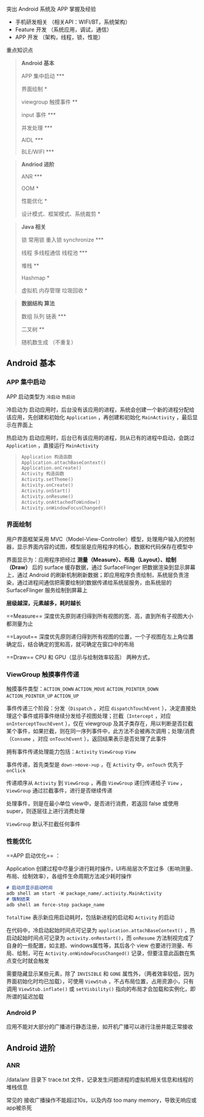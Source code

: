 突出 Android 系统及 APP 掌握及经验

- 手机研发相关 （相关API：WIFI/BT，系统架构）
- Feature 开发    （系统应用，调试，通信）
- APP 开发          （架构，线程，锁，性能）

重点知识点

> **Android 基本**
>
> APP 集中启动  ***
>
> 界面绘制 *
>
> viewgroup 触摸事件 **
>
> input 事件 ***
>
> 并发处理 ***
>
> AIDL ***
>
> BLE/WIFI ***

> **Andriod 进阶**
>
> ANR ***
>
> OOM *
>
> 性能优化 *
>
> 设计模式、框架模式、系统裁剪 *

> **Java 相关**
>
> 锁 常用锁 重入锁 synchronize ***
>
> 线程 多线程通信 线程池 ***
>
> 堆栈 **
>
> Hashmap *
>
> 虚拟机 内存管理 垃圾回收 *

> **数据结构 算法**
>
> 数组 队列 链表 ***
>
> 二叉树 **
>
> 随机数生成 （不重复）

## Android 基本

### APP 集中启动 

APP 启动类型为 `冷启动` `热启动` 

冷启动为 启动应用时，后台没有该应用的进程，系统会创建一个新的进程分配给该应用，先创建和初始化 `Application` ，再创建和初始化 `MainActivity` ，最后显示在界面上

热启动为 启动应用时，后台已有该应用的进程，则从已有的进程中启动，会跳过 `Application` ，直接运行 `MainActivity` 

> ```markdown
> Application 构造函数
> Application.attachBaseContext()
> Application.onCreate()
> Activity 构造函数
> Activity.setTheme()
> Activity.onCreate()
> Activity.onStart()
> Activity.onResume()
> Activity.onAttachedToWindow()
> Activity.onWindowFocusChanged()
> ```

### 界面绘制

用户界面框架采用 MVC（Model-View-Controller）模型，处理用户输入的控制器，显示界面内容的试图，模型层是应用程序的核心，数据和代码保存在模型中

界面显示为：应用程序把经过 **测量（Measure）、布局（Layout）、绘制（Draw）** 后的 surface 缓存数据，通过 SurfaceFlinger 把数据渲染到显示屏幕上，通过 Android 的刷新机制刷新数据；即应用程序负责绘制，系统层负责渲染，通过进程间通信把需要绘制的数据传递给系统层服务，由系统层的 SurfaceFlinger 服务绘制到屏幕上

**层级越深，元素越多，耗时越长**

==Measure== 深度优先原则递归得到所有视图的宽、高，直到所有子视图大小都测量为止

==Layout== 深度优先原则递归得到所有视图的位置，一个子视图在左上角位置确定后，结合确定的宽和高，就可确定在窗口中的布局

==Draw== CPU 和 GPU（显示与绘制效率较高） 两种方式，

### ViewGroup 触摸事件传递

触摸事件类型：`ACTION_DOWN` `ACTION_MOVE` `ACTION_POINTER_DOWN` `ACTION_POINTER_UP` `ACTION_UP` 

事件传递三个阶段：分发（`Dispatch` ，对应 `dispatchTouchEvent` ），决定直接处理这个事件或将事件继续分发给子视图处理；拦截（`Intercept` ，对应 `onInterceptTouchEvent` ），仅在 viewgroup 及其子类存在，用以判断是否拦截某个事件，如果拦截，则在同一序列事件中，此方法不会被再次调用；处理/消费（`Consume` ，对应 `onTouchEvent` ），返回结果表示是否处理了此事件

拥有事件传递处理能力包括：`Activity` `ViewGroup` `View` 

事件传递，首先类型是 `down->move->up` ，在 `Activity` 中，`onTouch` 优先于 `onClick` 

传递顺序从 `Activity` 到 `ViewGroup` ，再由 `ViewGroup` 递归传递给子 `View` ，`ViewGroup` 通过拦截事件，进行是否继续传递

处理事件，则是在最小单位 view中，是否进行消费，若返回 false 或使用 super，则逐层往上进行消费处理

`ViewGroup` 默认不拦截任何事件

### 性能优化

==APP 启动优化== ：

Application 创建过程中尽量少进行耗时操作，UI布局层次不宜过多（影响测量、布局、绘制效率），各组件生命周期方法减少耗时操作

```markdown
# 启动并显示启动时间
adb shell am start -W package_name/.activity.MainActivity
# 强制结束
adb shell am force-stop package_name
```

`TotalTime` 表示新应用启动耗时，包括新进程的启动和 `Activity` 的启动

在代码中，冷启动起始时间点可记录为 `application.attachBaseContext()` ，热启动起始时间点可记录为 `activity.onRestart()`，而 `onResume` 方法制视完成了自身的一些配置，如主题、windows属性等，其后各个 view 也要进行测量、布局、绘制，可在 `Activity.onWindowFocusChanged()` 记录，但要注意此函数在焦点变化时就会触发

需要隐藏显示某些元素，除了 `INVISIBLE` 和 `GONE` 属性外，（两者效率较低，因为界面初始化时均已加载），可使用 `ViewStub` ，不占布局位置，占用资源小，只有调用 `ViewStub.inflate()` 或 `setVisbility()`  指向的布局才会加载和实例化，即所谓的延迟加载

### Android P

应用不能对大部分的广播进行静态注册，如开机广播可以进行注册并能正常接收

## Android 进阶

### ANR

/data/anr 目录下 trace.txt 文件，记录发生问题进程的虚拟机相关信息和线程的堆栈信息

常见的 接收广播操作不能超过10s，以及内存 too many memory，导致无响应或app被杀死